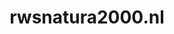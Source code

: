 ---
layout: post
title:  "rwsnatura2000.nl"
internal_url:  "/data/rwsnatura2000.nl.html"
categories: dutchgov
---